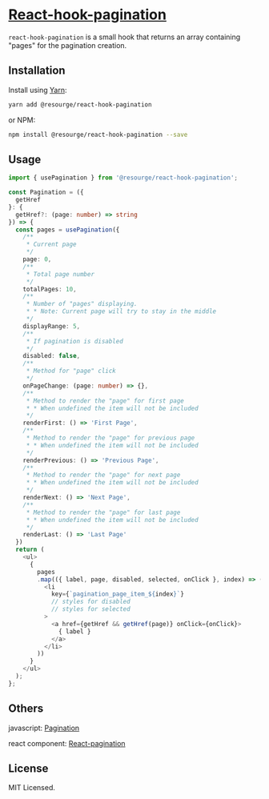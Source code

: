 # [React-hook-pagination](./src/lib/react-hook-pagination/README.md)

`react-hook-pagination` is a small hook that returns an array containing "pages" for the pagination creation. 

## Installation

Install using [Yarn](https://yarnpkg.com):

```sh
yarn add @resourge/react-hook-pagination
```

or NPM:

```sh
npm install @resourge/react-hook-pagination --save
```

## Usage

```Typescript
import { usePagination } from '@resourge/react-hook-pagination';

const Pagination = ({
  getHref
}: {
  getHref?: (page: number) => string
}) => {
  const pages = usePagination({
    /**
     * Current page
     */
    page: 0,
    /**
     * Total page number
     */
    totalPages: 10,
    /**
     * Number of "pages" displaying.
     * * Note: Current page will try to stay in the middle
     */
    displayRange: 5,
    /**
     * If pagination is disabled
     */
    disabled: false,
    /**
     * Method for "page" click
     */
    onPageChange: (page: number) => {},
    /**
     * Method to render the "page" for first page
     * * When undefined the item will not be included
     */
    renderFirst: () => 'First Page',
    /**
     * Method to render the "page" for previous page
     * * When undefined the item will not be included
     */
    renderPrevious: () => 'Previous Page',
    /**
     * Method to render the "page" for next page
     * * When undefined the item will not be included
     */
    renderNext: () => 'Next Page',
    /**
     * Method to render the "page" for last page
     * * When undefined the item will not be included
     */
    renderLast: () => 'Last Page'
  })
  return (
    <ul>
      {
        pages
        .map(({ label, page, disabled, selected, onClick }, index) => (
          <li 
            key={`pagination_page_item_${index}`}
            // styles for disabled 
            // styles for selected 
          >
            <a href={getHref && getHref(page)} onClick={onClick}>
              { label }
            </a>
          </li>
        ))
      }
    </ul>
  );
};
```

## Others

javascript: [Pagination](../pagination/README.md)

react component: [React-pagination](../lib/react-pagination/README.md)

## License

MIT Licensed.